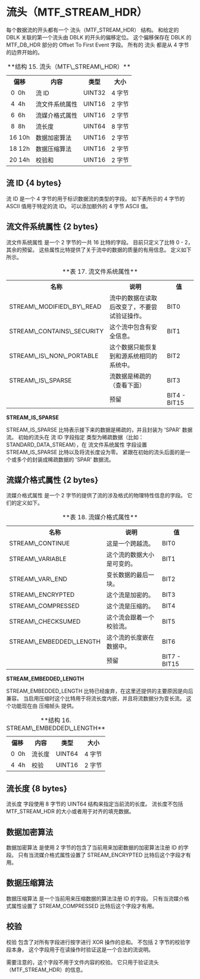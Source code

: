 # 流头（MTF\_STREAM\_HDR）

每个数据流的开头都有一个 流头（MTF\_STREAM\_HDR） 结构。
和给定的 DBLK 关联的第一个流头由 DBLK 的开头的偏移定位。
这个偏移保存在 DBLK 的 MTF\_DB\_HDR 部分的 Offset To First Event 字段。
所有的 流头 都是从 4 字节的边界开始的。

<table>
  <tr>
    <th>偏移</th><th>内容</th><th>类型</th><th>大小</th>
  </tr>
  <tr>
    <td>&nbsp;0 &nbsp;0h</td><td>流 ID</td><td>UINT32</td><td>4 字节</td>
  </tr>
  <tr>
    <td>&nbsp;4 &nbsp;4h</td><td>流文件系统属性</td><td>UINT16</td><td>2 字节</td>
  </tr>
  <tr>
    <td>&nbsp;6 &nbsp;6h</td><td>流媒介格式属性</td><td>UINT16</td><td>2 字节</td>
  </tr>
  <tr>
    <td>&nbsp;8 &nbsp;8h</td><td>流长度</td><td>UINT64</td><td>8 字节</td>
  </tr>
  <tr>
    <td>16 10h</td><td>数据加密算法</td><td>UINT16</td><td>2 字节</td>
  </tr>
  <tr>
    <td>18 12h</td><td>数据压缩算法</td><td>UINT16</td><td>2 字节</td>
  </tr>
  <tr>
    <td>20 14h</td><td>校验和</td><td>UINT16</td><td>2 字节</td>
  </tr>
  <caption>**结构 15. 流头（MTF\_STREAM\_HDR）**</caption>
</table>

## 流 ID {4 bytes}

流 ID 是一个 4 字节的用于标识数据流的类型的字段。
如下表所示的 4 字节的 ASCII 值用于特定的流 ID。
可以添加额外的 4 字节 ASCII 值。

## 流文件系统属性 {2 bytes}

流文件系统属性 是一个 2 字节的一共 16 比特的字段。
目前只定义了比特 0 - 2，其余的预留。
这些属性比特提供了关于流中的数据的质量的有用信息。
定义如下所示。

<table>
  <caption>**表 17. 流文件系统属性**</caption>
  <tr>
    <th>名称</th><th>说明</th><th>值</th>
  </tr>
  <tr>
    <td>STREAM\_MODIFIED\_BY\_READ</td><td>流中的数据在读取后改变了，不要尝试验证操作。</td><td>BIT0</td>
  </tr>
  <tr>
    <td>STREAM\_CONTAINS\_SECURITY</td><td>这个流中包含有安全信息。</td><td>BIT1</td>
  </tr>
  <tr>
    <td>STREAM\_IS\_NON\_PORTABLE</td><td>这个数据只能恢复到和源系统相同的系统中。</td><td>BIT2</td>
  </tr>
  <tr>
    <td>STREAM\_IS\_SPARSE</td><td>流数据是稀疏的（查看下面）</td><td>BIT3</td>
  </tr>
  <tr>
    <td></td><td>预留</td><td>BIT4 - BIT15</td>
  </tr>
</table>

**STREAM\_IS\_SPARSE**

STREAM\_IS\_SPARSE 比特表示接下来的数据是稀疏的，并且封装为 'SPAR' 数据流。
初始的流头在 流 ID 字段指定 类型为稀疏数据（比如：STANDARD\_DATA\_STREAM），在 流文件系统属性 字段设置 STREAM\_IS\_SPARSE 比特以及将流长度设为零。
紧跟在初始的流头后面的是一个或多个的封装成稀疏数据的 'SPAR' 数据流。

## 流媒介格式属性 {2 bytes}

流媒介格式属性 是一个 2 字节的提供了流的涉及格式的物理特性信息的字段。
它们的定义如下。

<table>
  <caption>**表 18. 流媒介格式属性**</caption>
  <tr>
    <th>名称</th><th>说明</th><th>值</th>
  </tr>
  <tr>
    <td>STREAM\_CONTINUE</td><td>这是一个跨越流。</td><td>BIT0</td>
  </tr>
  <tr>
    <td>STREAM\_VARIABLE</td><td>这个流的数据大小是可变的。</td><td>BIT1</td>
  </tr>
  <tr>
    <td>STREAM\_VAR\_END</td><td>变长数据的最后一块。</td><td>BIT2</td>
  </tr>
  <tr>
    <td>STREAM\_ENCRYPTED</td><td>这个流是加密的。</td><td>BIT3</td>
  </tr>
  <tr>
    <td>STREAM\_COMPRESSED</td><td>这个流是压缩的。</td><td>BIT4</td>
  </tr>
  <tr>
    <td>STREAM\_CHECKSUMED</td><td>这个流会跟着一个校验流。</td><td>BIT5</td>
  </tr>
  <tr>
    <td>STREAM\_EMBEDDED\_LENGTH</td><td>这个流的长度嵌在数据中。</td><td>BIT6</td>
  </tr>
  <tr>
    <td></td><td>预留</td><td>BIT7 - BIT15</td>
  </tr>
</table>

**STREAM\_EMBEDDED\_LENGTH**

STREAM\_EMBEDDED\_LENGTH 比特已经废弃，在这里还提供的主要原因是向后兼容。
当启用压缩时这个比特用于将流长度内嵌，并且将流数据分为变长流。
这个功能现在由 压缩帧头 提供。

<table>
  <tr>
    <th>偏移</th><th>内容</th><th>类型</th><th>大小</th>
  </tr>
  <tr>
    <td>&nbsp;0 &nbsp;0h</td><td>流长度</td><td>UINT64</td><td>4 字节</td>
  </tr>
  <tr>
    <td>&nbsp;4 &nbsp;4h</td><td>校验</td><td>UINT16</td><td>2 字节</td>
  </tr>
  <caption>**结构 16. STREAM\_EMBEDDED\_LENGTH**</caption>
</table>

## 流长度 {8 bytes}

流长度 字段使用 8 字节的 UINT64 结构来指定当前流的长度。
流长度不包括 MTF_STREAM_HDR 的大小或者用于对齐的填充数据。

## 数据加密算法

数据加密算法 是使用 2 字节的包含了当前用来加密数据的加密算法注册 ID 的字段。
只有当流媒介格式属性设置了 STREAM\_ENCRYPTED 比特后这个字段才有用。

## 数据压缩算法

数据压缩算法 是一个当前用来压缩数据的算法注册 ID 的字段。
只有当流媒介格式属性设置了 STREAM\_COMPRESSED 比特后这个字段才有用。

## 校验

校验 包含了对所有字段进行按字进行 XOR 操作的总和。
不包括 2 字节的校验字段本身。
这个字段用于在读操作时验证这是一个合法的流说明。

需要注意的，这个字段不用于文件内容的校验。
它只用于验证流头（MTF\_STREAM\_HDR）的信息。
